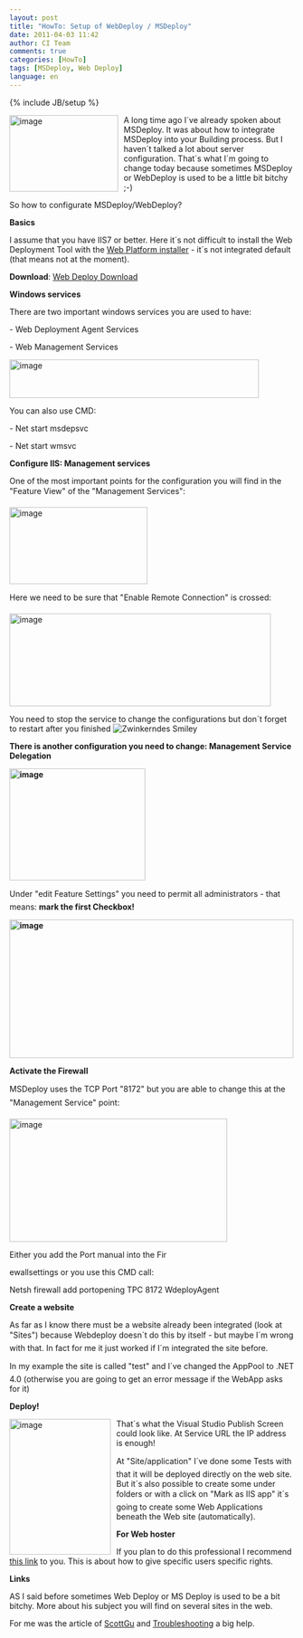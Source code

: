 ```yaml
---
layout: post
title: "HowTo: Setup of WebDeploy / MSDeploy"
date: 2011-04-03 11:42
author: CI Team
comments: true
categories: [HowTo]
tags: [MSDeploy, Web Deploy]
language: en
---
```

{% include JB/setup %}


<p><img style="background-image: none; border-bottom: 0px; border-left: 0px; margin: 0px 10px 0px 0px; padding-left: 0px; padding-right: 0px; border-top: 0px; border-right: 0px; padding-top: 0px" title="image" border="0" alt="image" align="left" src="{{BASE_PATH}}/assets/wp-images-de/image_thumb397.png" width="192" height="135" />A long time ago I´ve already spoken about MSDeploy. It was about how to integrate MSDeploy into your Building process. But I haven´t talked a lot about server configuration. That´s what I´m going to change today because sometimes MSDeploy or WebDeploy is used to be a little bit bitchy ;-)</p>
<p>So how to configurate MSDeploy/WebDeploy?</p>  

<p><b>Basics</b></p>
<p>I assume that you have IIS7 or better. Here it´s not difficult to install the Web Deployment Tool with the <a href="http://www.microsoft.com/web/downloads/platform.aspx">Web Platform installer</a> - it´s not integrated default (that means not at the moment).</p>
<p><b>Download</b>: <a href="http://www.iis.net/download/webdeploy">Web Deploy Download</a></p>
<p><b>Windows services</b></p>
<p>There are two important windows services you are used to have:</p>
<p>- Web Deployment Agent Services</p>
<p>- Web Management Services</p>
<p><img title="image" border="0" alt="image" src="{{BASE_PATH}}/assets/wp-images-de/image_thumb398.png" width="441" height="68" /></p>
<p>You can also use CMD:</p>
<p>- Net start msdepsvc</p>
<p>- Net start wmsvc</p>  

<p><b>Configure IIS: Management services</b></p>  

<p>One of the most important points for the configuration you will find in the "Feature View" of the "Management Services":</p>
<p><img style="background-image: none; border-bottom: 0px; border-left: 0px; padding-left: 0px; padding-right: 0px; border-top: 0px; border-right: 0px; padding-top: 0px" title="image" border="0" alt="image" src="{{BASE_PATH}}/assets/wp-images-de/image_thumb399.png" width="244" height="136" /></p>
<p>Here we need to be sure that "Enable Remote Connection" is crossed:</p>
<p><a href="{{BASE_PATH}}/assets/wp-images-en/image150.png"><img style="background-image: none; border-bottom: 0px; border-left: 0px; padding-left: 0px; padding-right: 0px; display: inline; border-top: 0px; border-right: 0px; padding-top: 0px" title="image" border="0" alt="image" src="{{BASE_PATH}}/assets/wp-images-en/image_thumb58.png" width="462" height="164" /></a></p>
<p>You need to stop the service to change the configurations but don´t forget to restart after you finished <img style="border-bottom-style: none; border-right-style: none; border-top-style: none; border-left-style: none" class="wlEmoticon wlEmoticon-winkingsmile" alt="Zwinkerndes Smiley" src="{{BASE_PATH}}/assets/wp-images-en/wlEmoticon-winkingsmile17.png" /></p>
<p><b>There is another configuration you need to change: Management Service Delegation</b></p>
<p><strong><a href="{{BASE_PATH}}/assets/wp-images-en/image151.png"><img style="background-image: none; border-bottom: 0px; border-left: 0px; padding-left: 0px; padding-right: 0px; display: inline; border-top: 0px; border-right: 0px; padding-top: 0px" title="image" border="0" alt="image" src="{{BASE_PATH}}/assets/wp-images-en/image_thumb59.png" width="240" height="198" /></a></strong></p>  

<p>Under "edit Feature Settings" you need to permit all administrators - that means: <b>mark the first Checkbox!</b></p>
<p><strong><a href="{{BASE_PATH}}/assets/wp-images-en/image152.png"><img style="background-image: none; border-bottom: 0px; border-left: 0px; padding-left: 0px; padding-right: 0px; display: inline; border-top: 0px; border-right: 0px; padding-top: 0px" title="image" border="0" alt="image" src="{{BASE_PATH}}/assets/wp-images-en/image_thumb60.png" width="502" height="245" /></a></strong></p>
<p><b>Activate the Firewall</b></p>  

<p>MSDeploy uses the TCP Port "8172" but you are able to change this at the "Management Service" point:</p>
<p><img style="background-image: none; border-bottom: 0px; border-left: 0px; padding-left: 0px; padding-right: 0px; border-top: 0px; border-right: 0px; padding-top: 0px" title="image" border="0" alt="image" src="{{BASE_PATH}}/assets/wp-images-de/image_thumb403.png" width="385" height="218" /></p>
<p>Either you add the Port manual into the Fir</p>
<p>ewallsettings or you use this CMD call:</p>
<p>Netsh firewall add portopening TPC 8172 WdeployAgent</p>
<p><b>Create a website</b></p>
<p>As far as I know there must be a website already been integrated (look at "Sites") because Webdeploy doesn´t do this by itself - but maybe I´m wrong with that. In fact for me it just worked if I´m integrated the site before. </p>
<p>In my example the site is called "test" and I´ve changed the AppPool to .NET 4.0 (otherwise you are going to get an error message if the WebApp asks for it)</p>  

<p><b>Deploy!</b></p>  

<p><a href="{{BASE_PATH}}/assets/wp-images-en/image153.png"><img style="background-image: none; border-bottom: 0px; border-left: 0px; margin: 0px 10px 0px 0px; padding-left: 0px; padding-right: 0px; display: inline; float: left; border-top: 0px; border-right: 0px; padding-top: 0px" title="image" border="0" alt="image" align="left" src="{{BASE_PATH}}/assets/wp-images-en/image_thumb61.png" width="179" height="240" /></a>That´s what the Visual Studio Publish Screen could look like. At Service URL the IP address is enough!</p>
<p>At "Site/application" I´ve done some Tests with that it will be deployed directly on the web site. But it´s also possible to create some under folders or with a click on "Mark as IIS app" it´s going to create some Web Applications beneath the Web site (automatically). </p>  
  

<p><strong>For Web hoster</strong></p>
<p>If you plan to do this professional I recommend <a href="http://learn.iis.net/page.aspx/516/configure-the-web-deployment-handler/">this link</a> to you. This is about how to give specific users specific rights. </p>
<p><strong>Links</strong></p>
<p>AS I said before sometimes Web Deploy or MS Deploy is used to be a bit bitchy. More about his subject you will find on several sites in the web. </p>
<p>For me was the article of <a href="http://weblogs.asp.net/scottgu/archive/2010/09/13/automating-deployment-with-microsoft-web-deploy.aspx">ScottGu</a> and <a href="http://blogs.iis.net/kateroh/archive/2009/06/05/troubleshooting-common-msdeploy-issues.aspx">Troubleshooting</a> a big help.</p>
